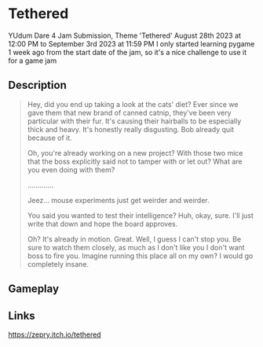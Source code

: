 # Tethered
YUdum Dare 4 Jam Submission, Theme 'Tethered'
August 28th 2023 at 12:00 PM to September 3rd 2023 at 11:59 PM
I only started learning pygame 1 week ago from the start date of the jam, so it's a nice challenge to use it for a game jam

## Description

>Hey, did you end up taking a look at the cats' diet? Ever since we gave them that new brand of canned catnip, they've been very particular with their fur. It's causing their hairballs to be especially thick and heavy. It's honestly really disgusting. Bob already quit because of it.
>
>Oh, you're already working on a new project? With those two mice that the boss explicitly said not to tamper with or let out? What are you even doing with them?
>
>.............
>
>Jeez... mouse experiments just get weirder and weirder.
>
>You said you wanted to test their intelligence? Huh, okay, sure. I'll just write that down and hope the board approves.
>
>Oh? It's already in motion. Great. Well, I guess I can't stop you. Be sure to watch them closely, as much as I don't like you I don't want boss to fire you. Imagine running this place all on my own? I would go completely insane.

## Gameplay



## Links
https://zepry.itch.io/tethered

